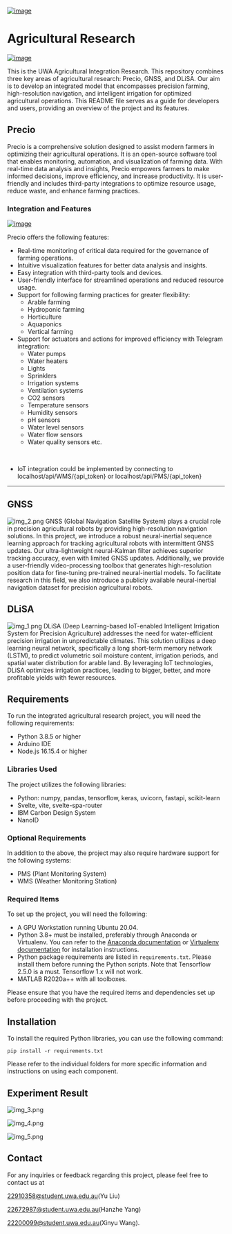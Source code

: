 [<img src="screenshoot/UWA.png" alt="image" width="">](https://www.uwa.edu.au/schools/Agriculture-and-Environment)
# Agricultural Research
[<img src="screenshoot/Agricultural Economics.png" alt="image" width="">](https://www.uwacaed.org/)

This is the UWA Agricultural Integration Research. This repository combines three key areas of agricultural research: Precio, GNSS, and DLiSA. Our aim is to develop an integrated model that encompasses precision farming, high-resolution navigation, and intelligent irrigation for optimized agricultural operations. This README file serves as a guide for developers and users, providing an overview of the project and its features.

## Precio

Precio is a comprehensive solution designed to assist modern farmers in optimizing their agricultural operations. It is an open-source software tool that enables monitoring, automation, and visualization of farming data. With real-time data analysis and insights, Precio empowers farmers to make informed decisions, improve efficiency, and increase productivity. It is user-friendly and includes third-party integrations to optimize resource usage, reduce waste, and enhance farming practices.

### Integration and Features
[<img src="screenshoot/Precio.png" alt="image" width="">](https://github.com/suryan-s/Precio)

Precio offers the following features:

- Real-time monitoring of critical data required for the governance of farming operations.
- Intuitive visualization features for better data analysis and insights.
- Easy integration with third-party tools and devices.
- User-friendly interface for streamlined operations and reduced resource usage.
- Support for following farming practices for greater flexibility:
  - Arable farming
  - Hydroponic farming
  - Horticulture
  - Aquaponics
  - Vertical farming
- Support for actuators and actions for improved efficiency with Telegram integration:
  - Water pumps
  - Water heaters
  - Lights
  - Sprinklers
  - Irrigation systems
  - Ventilation systems
  - CO2 sensors
  - Temperature sensors
  - Humidity sensors
  - pH sensors
  - Water level sensors
  - Water flow sensors
  - Water quality sensors etc.
</br>

- IoT integration could be implemented by connecting to localhost/api/WMS/{api_token} or localhost/api/PMS/{api_token}

<hr/>

## GNSS
![img_2.png](screenshoot/GNSS.png)
GNSS (Global Navigation Satellite System) plays a crucial role in precision agricultural robots by providing high-resolution navigation solutions. In this project, we introduce a robust neural-inertial sequence learning approach for tracking agricultural robots with intermittent GNSS updates. Our ultra-lightweight neural-Kalman filter achieves superior tracking accuracy, even with limited GNSS updates. Additionally, we provide a user-friendly video-processing toolbox that generates high-resolution position data for fine-tuning pre-trained neural-inertial models. To facilitate research in this field, we also introduce a publicly available neural-inertial navigation dataset for precision agricultural robots.

## DLiSA
![img_1.png](screenshoot/DLiSA.png)
DLiSA (Deep Learning-based IoT-enabled Intelligent Irrigation System for Precision Agriculture) addresses the need for water-efficient precision irrigation in unpredictable climates. This solution utilizes a deep learning neural network, specifically a long short-term memory network (LSTM), to predict volumetric soil moisture content, irrigation periods, and spatial water distribution for arable land. By leveraging IoT technologies, DLiSA optimizes irrigation practices, leading to bigger, better, and more profitable yields with fewer resources.

## Requirements

To run the integrated agricultural research project, you will need the following requirements:

- Python 3.8.5 or higher
- Arduino IDE
- Node.js 16.15.4 or higher

### Libraries Used

The project utilizes the following libraries:

- Python: numpy, pandas, tensorflow, keras, uvicorn, fastapi, scikit-learn
- Svelte, vite, svelte-spa-router
- IBM Carbon Design System
- NanoID

### Optional Requirements

In addition to the above, the project may also require hardware support for the following systems:

- PMS (Plant Monitoring System)
- WMS (Weather Monitoring Station)

### Required Items

To set up the project, you will need the following:

- A GPU Workstation running Ubuntu 20.04.
- Python 3.8+ must be installed, preferably through Anaconda or Virtualenv. You can refer to the [Anaconda documentation](https://docs.conda.io/en/latest/) or [Virtualenv documentation](https://virtualenv.pypa.io/en/latest/) for installation instructions.
- Python package requirements are listed in `requirements.txt`. Please install them before running the Python scripts. Note that Tensorflow 2.5.0 is a must. Tensorflow 1.x will not work.
- MATLAB R2020a++ with all toolboxes.

Please ensure that you have the required items and dependencies set up before proceeding with the project.

## Installation

To install the required Python libraries, you can use the following command:

`pip install -r requirements.txt`



Please refer to the individual folders for more specific information and instructions on using each component.

## Experiment Result

![img_3.png](screenshoot/result1.png)

![img_4.png](screenshoot/result2.png)

![img_5.png](screenshoot/result3.png)

## Contact

For any inquiries or feedback regarding this project, please feel free to contact us at 

[22910358@student.uwa.edu.au](mailto:22910358@student.uwa.edu.au)(Yu Liu)

[22672987@student.uwa.edu.au](mailto:22672987@student.uwa.edu.au)(Hanzhe Yang)

[22200099@student.uwa.edu.au](mailto:22200099@student.uwa.edu.au)(Xinyu Wang).





